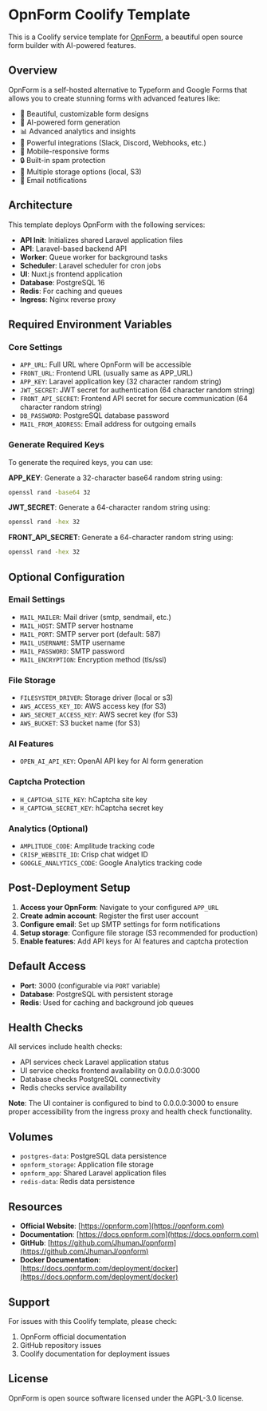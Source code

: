 # OpnForm Coolify Template

This is a Coolify service template for [OpnForm](https://opnform.com), a beautiful open source form builder with AI-powered features.

## Overview

OpnForm is a self-hosted alternative to Typeform and Google Forms that allows you to create stunning forms with advanced features like:

- 🎨 Beautiful, customizable form designs
- 🤖 AI-powered form generation
- 📊 Advanced analytics and insights
- 🔗 Powerful integrations (Slack, Discord, Webhooks, etc.)
- 📱 Mobile-responsive forms
- 🔒 Built-in spam protection
- 💾 Multiple storage options (local, S3)
- 📧 Email notifications

## Architecture

This template deploys OpnForm with the following services:

- **API Init**: Initializes shared Laravel application files
- **API**: Laravel-based backend API
- **Worker**: Queue worker for background tasks
- **Scheduler**: Laravel scheduler for cron jobs
- **UI**: Nuxt.js frontend application
- **Database**: PostgreSQL 16
- **Redis**: For caching and queues
- **Ingress**: Nginx reverse proxy

## Required Environment Variables

### Core Settings
- `APP_URL`: Full URL where OpnForm will be accessible
- `FRONT_URL`: Frontend URL (usually same as APP_URL)
- `APP_KEY`: Laravel application key (32 character random string)
- `JWT_SECRET`: JWT secret for authentication (64 character random string)
- `FRONT_API_SECRET`: Frontend API secret for secure communication (64 character random string)
- `DB_PASSWORD`: PostgreSQL database password
- `MAIL_FROM_ADDRESS`: Email address for outgoing emails

### Generate Required Keys

To generate the required keys, you can use:

**APP_KEY**: Generate a 32-character base64 random string using:
```bash
openssl rand -base64 32
```

**JWT_SECRET**: Generate a 64-character random string using:
```bash
openssl rand -hex 32
```

**FRONT_API_SECRET**: Generate a 64-character random string using:
```bash
openssl rand -hex 32
```

## Optional Configuration

### Email Settings
- `MAIL_MAILER`: Mail driver (smtp, sendmail, etc.)
- `MAIL_HOST`: SMTP server hostname
- `MAIL_PORT`: SMTP server port (default: 587)
- `MAIL_USERNAME`: SMTP username
- `MAIL_PASSWORD`: SMTP password
- `MAIL_ENCRYPTION`: Encryption method (tls/ssl)

### File Storage
- `FILESYSTEM_DRIVER`: Storage driver (local or s3)
- `AWS_ACCESS_KEY_ID`: AWS access key (for S3)
- `AWS_SECRET_ACCESS_KEY`: AWS secret key (for S3)
- `AWS_BUCKET`: S3 bucket name (for S3)

### AI Features
- `OPEN_AI_API_KEY`: OpenAI API key for AI form generation

### Captcha Protection
- `H_CAPTCHA_SITE_KEY`: hCaptcha site key
- `H_CAPTCHA_SECRET_KEY`: hCaptcha secret key

### Analytics (Optional)
- `AMPLITUDE_CODE`: Amplitude tracking code
- `CRISP_WEBSITE_ID`: Crisp chat widget ID
- `GOOGLE_ANALYTICS_CODE`: Google Analytics tracking code

## Post-Deployment Setup

1. **Access your OpnForm**: Navigate to your configured `APP_URL`
2. **Create admin account**: Register the first user account
3. **Configure email**: Set up SMTP settings for form notifications
4. **Setup storage**: Configure file storage (S3 recommended for production)
5. **Enable features**: Add API keys for AI features and captcha protection

## Default Access

- **Port**: 3000 (configurable via `PORT` variable)
- **Database**: PostgreSQL with persistent storage
- **Redis**: Used for caching and background job queues

## Health Checks

All services include health checks:
- API services check Laravel application status
- UI service checks frontend availability on 0.0.0.0:3000
- Database checks PostgreSQL connectivity
- Redis checks service availability

**Note**: The UI container is configured to bind to 0.0.0.0:3000 to ensure proper accessibility from the ingress proxy and health check functionality.

## Volumes

- `postgres-data`: PostgreSQL data persistence
- `opnform_storage`: Application file storage
- `opnform_app`: Shared Laravel application files
- `redis-data`: Redis data persistence

## Resources

- **Official Website**: [https://opnform.com](https://opnform.com)
- **Documentation**: [https://docs.opnform.com](https://docs.opnform.com)
- **GitHub**: [https://github.com/JhumanJ/opnform](https://github.com/JhumanJ/opnform)
- **Docker Documentation**: [https://docs.opnform.com/deployment/docker](https://docs.opnform.com/deployment/docker)

## Support

For issues with this Coolify template, please check:
1. OpnForm official documentation
2. GitHub repository issues
3. Coolify documentation for deployment issues

## License

OpnForm is open source software licensed under the AGPL-3.0 license.